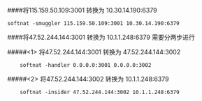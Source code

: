 ####将115.159.50.109:3001 转换为 10.30.14.190:6379
```
softnat -smuggler 115.159.50.109:3001 10.30.14.190:6379
```


####将47.52.244.144:3001 转换为 10.1.1.248:6379 需要分两步进行

#####<1> 将47.52.244.144:3001 转换为 47.52.244.144:3002
```
    softnat -handler 0.0.0.0:3001 0.0.0.0:3002
```

#####<2> 将47.52.244.144:3002 转换为 10.1.1.248:6379
```
    softnat -insider 47.52.244.144:3002 10.1.1.248:6379
```